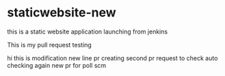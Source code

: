 # staticwebsite-new
this is a static website application launching from jenkins

This is my pull request testing

hi this is modification 
new line pr creating
second pr request to check auto
checking again new pr for poll scm
